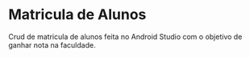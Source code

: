 # Matricula de Alunos
 Crud de matricula de alunos feita no Android Studio com o objetivo de ganhar nota na faculdade.
